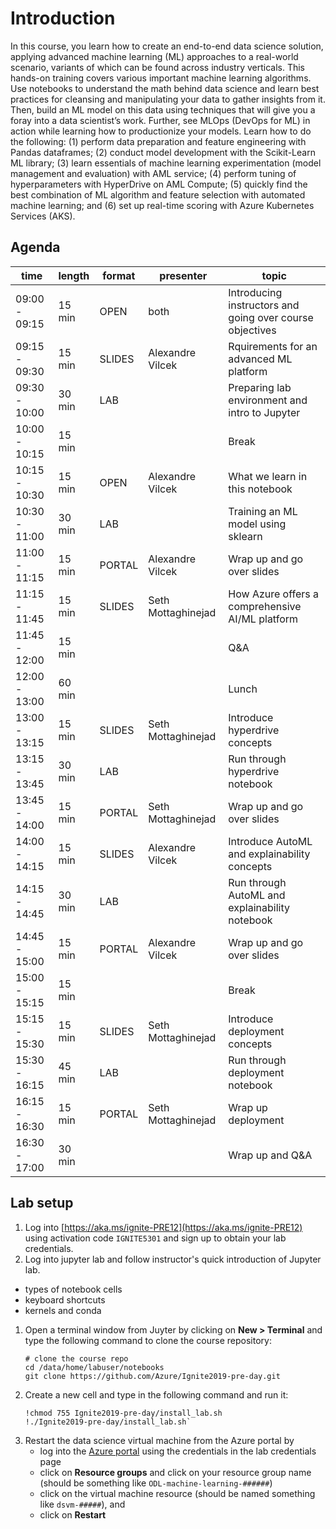 # Introduction 

In this course, you learn how to create an end-to-end data science solution, applying advanced machine learning (ML) approaches to a real-world scenario, variants of which can be found across industry verticals. This hands-on training covers various important machine learning algorithms. Use notebooks to understand the math behind data science and learn best practices for cleansing and manipulating your data to gather insights from it. Then, build an ML model on this data using techniques that will give you a foray into a data scientist’s work. Further, see MLOps (DevOps for ML) in action while learning how to productionize your models. Learn how to do the following: (1) perform data preparation and feature engineering with Pandas dataframes; (2) conduct model development with the Scikit-Learn ML library; (3) learn essentials of machine learning experimentation (model management and evaluation) with AML service; (4) perform tuning of hyperparameters with HyperDrive on AML Compute; (5) quickly find the best combination of ML algorithm and feature selection with automated machine learning; and (6) set up real-time scoring with Azure Kubernetes Services (AKS).

## Agenda

| time          | length | format | presenter          | topic                                                    |
| -             | -      | -      | -                  | -                                                        |
| 09:00 - 09:15 | 15 min | OPEN   | both               | Introducing instructors and going over course objectives |
| 09:15 - 09:30 | 15 min | SLIDES | Alexandre Vilcek   | Rquirements for an advanced ML platform                  |
| 09:30 - 10:00 | 30 min | LAB    |                    | Preparing lab environment and intro to Jupyter           |
| 10:00 - 10:15 | 15 min |        |                    | Break                                                    |
| 10:15 - 10:30 | 15 min | OPEN   | Alexandre Vilcek   | What we learn in this notebook                           |
| 10:30 - 11:00 | 30 min | LAB    |                    | Training an ML model using sklearn                       |
| 11:00 - 11:15 | 15 min | PORTAL | Alexandre Vilcek   | Wrap up and go over slides                               |
| 11:15 - 11:45 | 15 min | SLIDES | Seth Mottaghinejad | How Azure offers a comprehensive AI/ML platform          |
| 11:45 - 12:00 | 15 min |        |                    | Q&A                                                      |
| 12:00 - 13:00 | 60 min |        |                    | Lunch                                                    |
| 13:00 - 13:15 | 15 min | SLIDES | Seth Mottaghinejad | Introduce hyperdrive concepts                            |
| 13:15 - 13:45 | 30 min | LAB    |                    | Run through hyperdrive notebook                          |
| 13:45 - 14:00 | 15 min | PORTAL | Seth Mottaghinejad | Wrap up and go over slides                               |
| 14:00 - 14:15 | 15 min | SLIDES | Alexandre Vilcek   | Introduce AutoML and explainability concepts             |
| 14:15 - 14:45 | 30 min | LAB    |                    | Run through AutoML and explainability notebook           |
| 14:45 - 15:00 | 15 min | PORTAL | Alexandre Vilcek   | Wrap up and go over slides                               |
| 15:00 - 15:15 | 15 min |        |                    | Break                                                    |
| 15:15 - 15:30 | 15 min | SLIDES | Seth Mottaghinejad | Introduce deployment concepts                            |
| 15:30 - 16:15 | 45 min | LAB    |                    | Run through deployment notebook                          |
| 16:15 - 16:30 | 15 min | PORTAL | Seth Mottaghinejad | Wrap up deployment                                       |
| 16:30 - 17:00 | 30 min |        |                    | Wrap up and Q&A                                          |

## Lab setup

1. Log into [https://aka.ms/ignite-PRE12](https://aka.ms/ignite-PRE12) using activation code `IGNITE5301` and sign up to obtain your lab credentials.
1. Log into jupyter lab and follow instructor's quick introduction of Jupyter lab.
  - types of notebook cells
  - keyboard shortcuts
  - kernels and conda
1. Open a terminal window from Juyter by clicking on **New > Terminal** and type the following command to clone the course repository:
 	```
	# clone the course repo
	cd /data/home/labuser/notebooks
	git clone https://github.com/Azure/Ignite2019-pre-day.git
	```
1. Create a new cell and type in the following command and run it: 
	```
	!chmod 755 Ignite2019-pre-day/install_lab.sh
	!./Ignite2019-pre-day/install_lab.sh`
	```
1. Restart the data science virtual machine from the Azure portal by 
   - log into the [Azure portal](https://portal.azure.com/) using the credentials in the lab credentials page
   - click on **Resource groups** and click on your resource group name (should be something like `ODL-machine-learning-######`)
   - click on the virtual machine resource (should be named something like `dsvm-#####`), and
   - click on **Restart**

